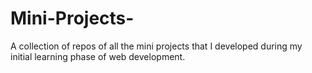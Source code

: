 # Mini-Projects-
A collection of repos of all the mini projects that I developed during my initial learning phase of web development.
